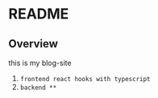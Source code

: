 # README
## Overview

this is my blog-site

1. `frontend react hooks with typescript`
2. `backend **`
